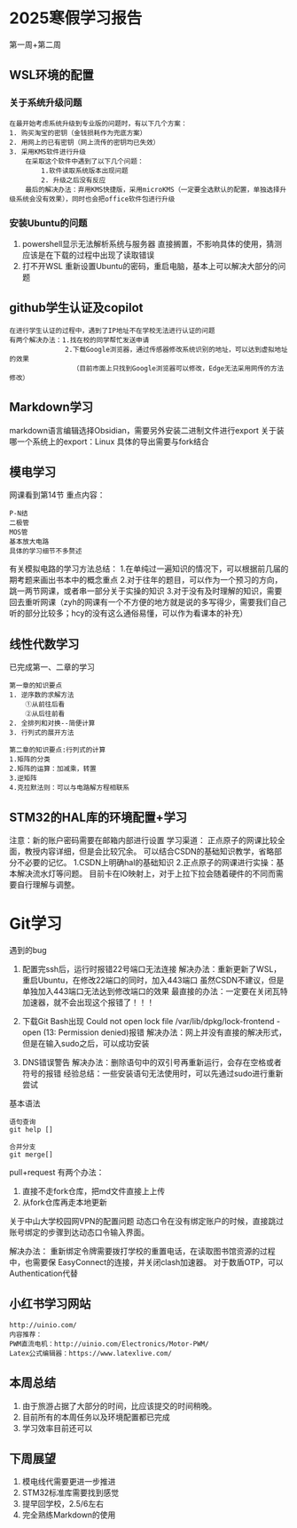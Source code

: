 # 2025寒假学习报告
第一周+第二周
##  WSL环境的配置

### 关于系统升级问题
~~~
在最开始考虑系统升级到专业版的问题时，有以下几个方案：
1. 购买淘宝的密钥（金钱损耗作为兜底方案）
2. 用网上的已有密钥（网上流传的密钥均已失效）
3. 采用KMS软件进行升级
	在采取这个软件中遇到了以下几个问题：
		1.软件读取系统版本出现问题
		2. 升级之后没有反应
	最后的解决办法：弃用KMS快捷版，采用microKMS（一定要全选默认的配置，单独选择升级系统会没有效果），同时也会把office软件包进行升级
~~~
### 安装Ubuntu的问题
1. powershell显示无法解析系统与服务器
	直接搁置，不影响具体的使用，猜测应该是在下载的过程中出现了读取错误
1. 打不开WSL
	重新设置Ubuntu的密码，重启电脑，基本上可以解决大部分的问题
## github学生认证及copilot
~~~
在进行学生认证的过程中，遇到了IP地址不在学校无法进行认证的问题
有两个解决办法：1.找在校的同学帮忙发送申请
              2.下载Google浏览器，通过传感器修改系统识别的地址，可以达到虚拟地址的效果
                （目前市面上只找到Google浏览器可以修改，Edge无法采用网传的方法修改）
~~~
## Markdown学习

markdown语言编辑选择Obsidian，需要另外安装二进制文件进行export
关于装哪一个系统上的export：Linux
具体的导出需要与fork结合

## 模电学习
网课看到第14节
重点内容：
~~~
P-N结
二极管
MOS管
基本放大电路
具体的学习细节不多赘述
~~~
有关模拟电路的学习方法总结：
1.在单纯过一遍知识的情况下，可以根据前几届的期考题来画出书本中的概念重点
2.对于往年的题目，可以作为一个预习的方向，跳一两节网课，或者串一部分关于实操的知识
3.对于没有及时理解的知识，需要回去重听网课（zyh的网课有一个不方便的地方就是说的多写得少，需要我们自己听的部分比较多；hcy的没有这么通俗易懂，可以作为看课本的补充）
## 线性代数学习
已完成第一、二章的学习
~~~
第一章的知识要点
1. 逆序数的求解方法
	①从前往后看
	②从后往前看
2. 全排列和对换--简便计算
3. 行列式的展开方法
~~~

~~~
第二章的知识要点:行列式的计算
1.矩阵的分类
2.矩阵的运算：加减乘，转置
3.逆矩阵
4.克拉默法则：可以与电路解方程相联系
~~~
## STM32的HAL库的环境配置+学习
注意：新的账户密码需要在邮箱内部进行设置
学习渠道：
    正点原子的网课比较全面，教授内容详细，但是会比较冗余。
    可以结合CSDN的基础知识教学，省略部分不必要的记忆。
1.CSDN上明确hal的基础知识
2.正点原子的网课进行实操：基本解决流水灯等问题。
    目前卡在IO映射上，对于上拉下拉会随着硬件的不同而需要自行理解与调整。
	
# Git学习
遇到的bug
1. 配置完ssh后，运行时报错22号端口无法连接
	解决办法：重新更新了WSL，重启Ubuntu，在修改22端口的同时，加入443端口
	虽然CSDN不建议，但是单独加入443端口无法达到修改端口的效果
	最直接的办法：一定要在关闭瓦特加速器，就不会出现这个报错了！！！

2. 下载Git Bash出现 Could not open lock file /var/lib/dpkg/lock-frontend - open (13: Permission denied)报错
	解决办法：网上并没有直接的解决形式，但是在输入sudo之后，可以成功安装

3. DNS错误警告
	解决办法：删除语句中的双引号再重新运行，会存在空格或者符号的报错
    经验总结：一些安装语句无法使用时，可以先通过sudo进行重新尝试

基本语法
~~~
语句查询
git help []
~~~

~~~
合并分支
git merge[]
~~~

pull+request
有两个办法：
1. 直接不走fork仓库，把md文件直接上上传
2. 从fork仓库再走本地更新

关于中山大学校园网VPN的配置问题
动态口令在没有绑定账户的时候，直接跳过账号绑定的步骤到达动态口令输入界面。

解决办法：
    重新绑定令牌需要拨打学校的重置电话，在读取图书馆资源的过程中，也需要保
EasyConnect的连接，并关闭clash加速器。
    对于数盾OTP，可以Authentication代替

## 小红书学习网站
~~~
http://uinio.com/
内容推荐：
PWM直流电机：http://uinio.com/Electronics/Motor-PWM/
Latex公式编辑器：https://www.latexlive.com/
~~~
## 本周总结
1. 由于旅游占据了大部分的时间，比应该提交的时间稍晚。
2. 目前所有的本周任务以及环境配置都已完成
3. 学习效率目前还可以

## 下周展望
1. 模电线代需要更进一步推进
2. STM32标准库需要找到感觉
3. 提早回学校，2.5/6左右
4. 完全熟练Markdown的使用

